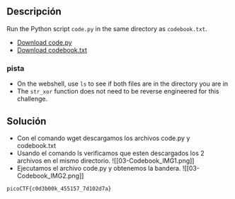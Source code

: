 
## Descripción 

Run the Python script `code.py` in the same directory as `codebook.txt`.

- [Download code.py](https://artifacts.picoctf.net/c/2/code.py)
- [Download codebook.txt](https://artifacts.picoctf.net/c/2/codebook.txt)
### pista

- On the webshell, use `ls` to see if both files are in the directory you are in
- The `str_xor` function does not need to be reverse engineered for this challenge.
## Solución

- Con el comando wget descargamos los archivos code.py y codebook.txt
- Usando el comando ls verificamos que esten descargados los 2 archivos en el mismo directorio.
![[03-Codebook_IMG1.png]]
- Ejecutamos el archivo code.py y obtenemos la bandera.
![[03-Codebook_IMG2.png]]



```
picoCTF{c0d3b00k_455157_7d102d7a}
```
